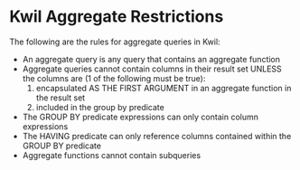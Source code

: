 # Kwil Aggregate Restrictions

The following are the rules for aggregate queries in Kwil:

- An aggregate query is any query that contains an aggregate function
- Aggregate queries cannot contain columns in their result set UNLESS the columns are (1 of the following must be true):
    1. encapsulated AS THE FIRST ARGUMENT in an aggregate function in the result set
    2. included in the group by predicate
- The GROUP BY predicate expressions can only contain column expressions
- The HAVING predicate can only reference columns contained within the GROUP BY predicate
- Aggregate functions cannot contain subqueries
